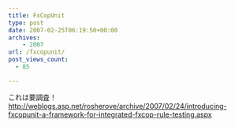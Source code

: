 ```yaml
---
title: FxCopUnit
type: post
date: 2007-02-25T06:19:50+00:00
archives:
    - 2007
url: /fxcopunit/
post_views_count:
  - 85

---
```

これは要調査！  
http://weblogs.asp.net/rosherove/archive/2007/02/24/introducing-fxcopunit-a-framework-for-integrated-fxcop-rule-testing.aspx